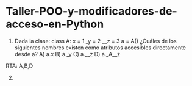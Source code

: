 # Taller-POO-y-modificadores-de-acceso-en-Python

1. Dada la clase:
class A:
 x = 1
 _y = 2
 __z = 3
a = A()
¿Cuáles de los siguientes nombres existen como atributos accesibles directamente desde 
a?
A) a.x
B) a._y
C) a.__z
D) a._A__z

RTA: A,B,D

2. 